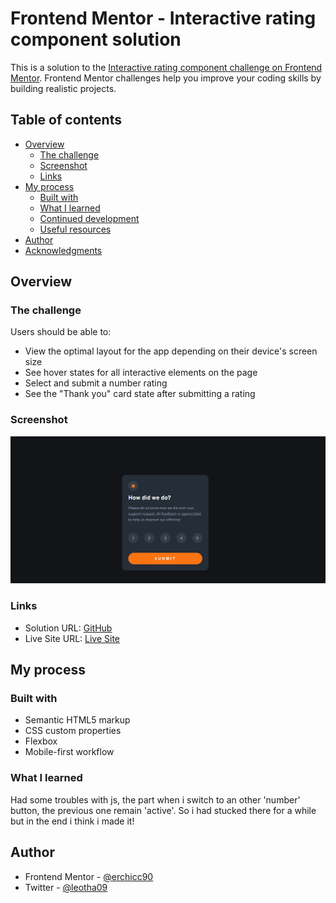 # Frontend Mentor - Interactive rating component solution

This is a solution to the [Interactive rating component challenge on Frontend Mentor](https://www.frontendmentor.io/challenges/interactive-rating-component-koxpeBUmI). Frontend Mentor challenges help you improve your coding skills by building realistic projects.

## Table of contents

- [Overview](#overview)
  - [The challenge](#the-challenge)
  - [Screenshot](#screenshot)
  - [Links](#links)
- [My process](#my-process)
  - [Built with](#built-with)
  - [What I learned](#what-i-learned)
  - [Continued development](#continued-development)
  - [Useful resources](#useful-resources)
- [Author](#author)
- [Acknowledgments](#acknowledgments)

## Overview

### The challenge

Users should be able to:

- View the optimal layout for the app depending on their device's screen size
- See hover states for all interactive elements on the page
- Select and submit a number rating
- See the "Thank you" card state after submitting a rating

### Screenshot

![](https://github.com/erchicco90/fivechallenge/blob/main/Screenshot%20.png?=raw)

### Links

- Solution URL: [GitHub](https://github.com/erchicco90/fivechallenge)
- Live Site URL: [Live Site](https://erchicco90.github.io/fivechallenge/)

## My process

### Built with

- Semantic HTML5 markup
- CSS custom properties
- Flexbox
- Mobile-first workflow

### What I learned

Had some troubles with js, the part when i switch to an other 'number' button, the previous one remain 'active'. So i had stucked there for a while but in the end i think i made it!

## Author

- Frontend Mentor - [@erchicc90](https://www.frontendmentor.io/profile/erchicco90)
- Twitter - [@leotha09](https://www.twitter.com/Leotha09)
